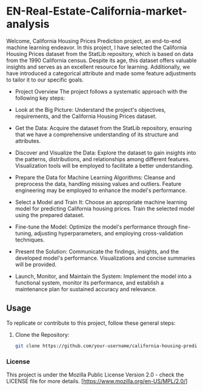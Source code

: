 # EN-Real-Estate-California-market-analysis

Welcome,  California Housing Prices Prediction project, an end-to-end machine learning endeavor. In this project, I have selected the California Housing Prices dataset 
from the StatLib repository, which is based on data from the 1990 California census. Despite its age, this dataset offers valuable insights and serves as an excellent 
resource for learning. Additionally, we have introduced a categorical attribute and made some feature adjustments to tailor it to our specific goals.

- Project Overview
The project follows a systematic approach with the following key steps:

- Look at the Big Picture:
Understand the project's objectives, requirements, and the California Housing Prices dataset.

- Get the Data:
Acquire the dataset from the StatLib repository, ensuring that we have a comprehensive understanding of its structure and attributes.

- Discover and Visualize the Data:
Explore the dataset to gain insights into the patterns, distributions, and relationships among different features. Visualization tools will be employed to facilitate a better understanding.

- Prepare the Data for Machine Learning Algorithms:
Cleanse and preprocess the data, handling missing values and outliers. Feature engineering may be employed to enhance the model's performance.

- Select a Model and Train It:
Choose an appropriate machine learning model for predicting California housing prices. Train the selected model using the prepared dataset.

- Fine-tune the Model:
Optimize the model's performance through fine-tuning, adjusting hyperparameters, and employing cross-validation techniques.

- Present the Solution:
Communicate the findings, insights, and the developed model's performance. Visualizations and concise summaries will be provided.

- Launch, Monitor, and Maintain the System:
Implement the model into a functional system, monitor its performance, and establish a maintenance plan for sustained accuracy and relevance.

## Usage
To replicate or contribute to this project, follow these general steps:

1. Clone the Repository:
   ```bash
   git clone https://github.com/your-username/california-housing-prediction.git
   ```
### License
This project is under the Mozilla Public License Version 2.0 - check the LICENSE file for more details. [https://www.mozilla.org/en-US/MPL/2.0/]
